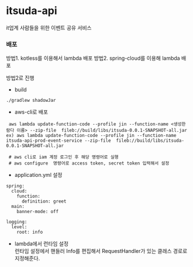 # itsuda-api

it업계 사람들을 위한 이벤트 공유 서비스


### 배포
방법1. kotless를 이용해서 lambda 배포
방법2. spring-cloud를 이용해 lambda 배포

방법2로 진행
- build
```
./gradlew shadowJar
```

- aws-cli로 배포
```
 aws lambda update-function-code --profile jin --function-name <생성한 람다 이름> --zip-file  fileb://build/libs/itsuda-0.0.1-SNAPSHOT-all.jar
ex) aws lambda update-function-code --profile jin --function-name itsuda-api-prod-event-service --zip-file  fileb://build/libs/itsuda-0.0.1-SNAPSHOT-all.jar

 # aws cli로 iam 계정 로그인 후 해당 명령어로 실행
 # aws configure  명령어로 access token, secret token 입력해서 설정
```
- application.yml 설정
```
spring:
  cloud:
    function:
      definition: greet
  main:
    banner-mode: off

logging:
  level:
    root: info
```

- lambda에서 런타임 설정
<br>런타임 설정에서 핸들러 Info를 편집해서 RequestHandler가 있는 클래스 경로로 지정해준다.

